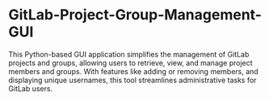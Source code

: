 # GitLab-Project-Group-Management-GUI
This Python-based GUI application simplifies the management of GitLab projects and groups, allowing users to retrieve, view, and manage project members and groups. With features like adding or removing members, and displaying unique usernames, this tool streamlines administrative tasks for GitLab users.
